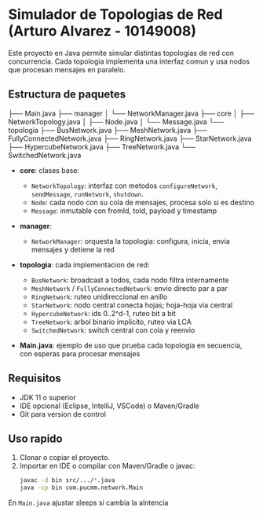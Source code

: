 # Simulador de Topologias de Red (Arturo Alvarez - 10149008)
Este proyecto en Java permite simular distintas topologias de red con concurrencia. Cada topologia implementa una interfaz comun y usa nodos que procesan mensajes en paralelo.

## Estructura de paquetes
├── Main.java
├── manager
│ └── NetworkManager.java
├── core
│ ├── NetworkTopology.java
│ ├── Node.java
│ └── Message.java
└── topologia
├── BusNetwork.java
├── MeshNetwork.java
├── FullyConnectedNetwork.java
├── RingNetwork.java
├── StarNetwork.java
├── HypercubeNetwork.java
├── TreeNetwork.java
└── SwitchedNetwork.java

- **core**: clases base:
  - `NetworkTopology`: interfaz con metodos `configureNetwork`, `sendMessage`, `runNetwork`, `shutdown`.
  - `Node`: cada nodo con su cola de mensajes, procesa solo si es destino
  - `Message`: inmutable con fromId, toId, payload y timestamp

- **manager**:
  - `NetworkManager`: orquesta la topologia: configura, inicia, envia mensajes y detiene la red

- **topologia**: cada implementacion de red:
  - `BusNetwork`: broadcast a todos, cada nodo filtra internamente
  - `MeshNetwork` / `FullyConnectedNetwork`: envio directo par a par
  - `RingNetwork`: ruteo unidireccional en anillo
  - `StarNetwork`: nodo central conecta hojas; hoja-hoja via central
  - `HypercubeNetwork`: ids 0..2^d-1, ruteo bit a bit
  - `TreeNetwork`: arbol binario implicito, ruteo via LCA
  - `SwitchedNetwork`: switch central con cola y reenvio

- **Main.java**: ejemplo de uso que prueba cada topologia en secuencia, con esperas para procesar mensajes

## Requisitos
- JDK 11 o superior
- IDE opcional (Eclipse, IntelliJ, VSCode) o Maven/Gradle
- Git para version de control

## Uso rapido
1. Clonar o copiar el proyecto.
2. Importar en IDE o compilar con Maven/Gradle o javac:
   ```bash
   javac -d bin src/.../*.java
   java -cp bin com.pucmm.network.Main
En `Main.java` ajustar sleeps si cambia la alntencia

